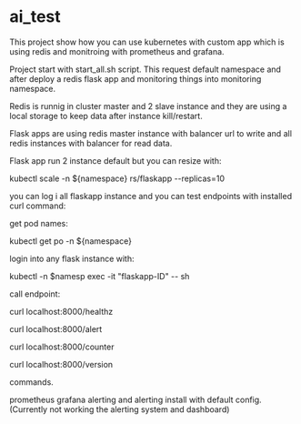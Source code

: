 # ai_test
This project show how you can use kubernetes with custom app which is using redis and monitroing with prometheus and grafana.

Project start with start_all.sh script. This request default namespace and after deploy a redis flask app and monitoring things into monitoring namespace.

Redis is runnig in cluster master and 2 slave instance and they are using a local storage to keep data after instance kill/restart.

Flask apps are using redis master instance with balancer url to write and all redis instances with balancer for read data.

Flask app run 2 instance default but you can resize with:

kubectl scale -n ${namespace} rs/flaskapp --replicas=10


you can log i all flaskapp instance and you can test endpoints with installed curl command:

get pod names:

kubectl get po -n ${namespace}

login into any flask instance with:

kubectl -n $namesp exec -it "flaskapp-ID"  -- sh 

call endpoint:

curl localhost:8000/healthz

curl localhost:8000/alert

curl localhost:8000/counter

curl localhost:8000/version

commands.

prometheus grafana alerting and alerting install with default config. (Currently not working the alerting system and dashboard)


